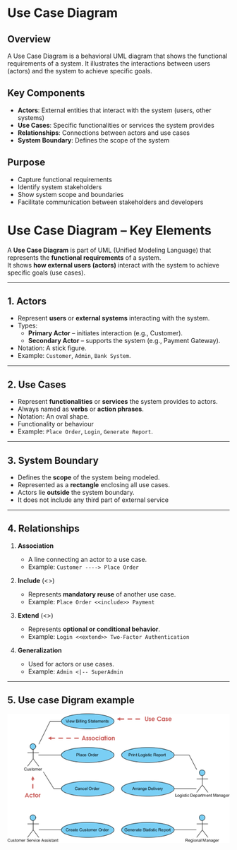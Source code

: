 # Use Case Diagram

## Overview

A Use Case Diagram is a behavioral UML diagram that shows the functional requirements of a system. It illustrates the interactions between users (actors) and the system to achieve specific goals.

## Key Components

- **Actors**: External entities that interact with the system (users, other systems)
- **Use Cases**: Specific functionalities or services the system provides
- **Relationships**: Connections between actors and use cases
- **System Boundary**: Defines the scope of the system

## Purpose

- Capture functional requirements
- Identify system stakeholders
- Show system scope and boundaries
- Facilitate communication between stakeholders and developers

# Use Case Diagram – Key Elements

A **Use Case Diagram** is part of UML (Unified Modeling Language) that represents the **functional requirements** of a system.  
It shows **how external users (actors)** interact with the system to achieve specific goals (use cases).

---

## 1. Actors
- Represent **users** or **external systems** interacting with the system.  
- Types:  
  - **Primary Actor** – initiates interaction (e.g., Customer).  
  - **Secondary Actor** – supports the system (e.g., Payment Gateway).  
- Notation: A stick figure.  
- Example: `Customer`, `Admin`, `Bank System`.

---

## 2. Use Cases
- Represent **functionalities** or **services** the system provides to actors.  
- Always named as **verbs** or **action phrases**.  
- Notation: An oval shape.  
- Functionality or behaviour
- Example: `Place Order`, `Login`, `Generate Report`.

---

## 3. System Boundary
- Defines the **scope** of the system being modeled.  
- Represented as a **rectangle** enclosing all use cases.  
- Actors lie **outside** the system boundary.  
- It does not include any third part of external service

---

## 4. Relationships

1. **Association**  
   - A line connecting an actor to a use case.  
   - Example: `Customer ----> Place Order`

2. **Include** (<<include>>)  
   - Represents **mandatory reuse** of another use case.  
   - Example: `Place Order <<include>> Payment`

3. **Extend** (<<extend>>)  
   - Represents **optional or conditional behavior**.  
   - Example: `Login <<extend>> Two-Factor Authentication`

4. **Generalization**  
   - Used for actors or use cases.  
   - Example: `Admin <|-- SuperAdmin`

---

## 5. Use case Digram example
![use case](./images/use-case-diagram.png)


